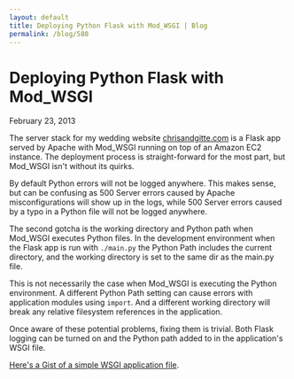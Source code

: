 ```yaml
---
layout: default
title: Deploying Python Flask with Mod_WSGI | Blog
permalink: /blog/580
---
```


Deploying Python Flask with Mod_WSGI
====================================

February 23, 2013

The server stack for my wedding website [chrisandgitte.com](http://chrisandgitte.com) is a Flask app served by Apache with Mod_WSGI running on top of an Amazon EC2 instance. The deployment process is straight-forward for the most part, but Mod_WSGI isn't without its quirks.

By default Python errors will not be logged anywhere. This makes sense, but can be confusing as 500 Server errors caused by Apache misconfigurations will show up in the logs, while 500 Server errors caused by a typo in a Python file will not be logged anywhere.

The second gotcha is the working directory and Python path when Mod_WSGI executes Python files. In the development environment when the Flask app is run with `./main.py` the Python Path includes the current directory, and the working directory is set to the same dir as the main.py file.

This is not necessarily the case when Mod_WSGI is executing the Python environment. A different Python Path setting can cause errors with application modules using `import`. And a different working directory will break any relative filesystem references in the application.

Once aware of these potential problems, fixing them is trivial. Both Flask logging can be turned on and the Python path added to in the application's WSGI file.

[Here's a Gist of a simple WSGI application file](https://gist.github.com/chrislaskey/5021505).
